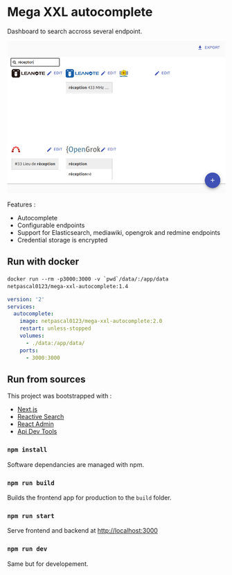 # Mega XXL autocomplete

Dashboard to search accross several endpoint.

![alt text](./docs/screenshot.png)

Features :
- Autocomplete
- Configurable endpoints
- Support for Elasticsearch, mediawiki, opengrok and redmine endpoints
- Credential storage is encrypted

## Run with docker

```docker run --rm -p3000:3000 -v `pwd`/data/:/app/data netpascal0123/mega-xxl-autocomplete:1.4```

```docker-compose.yml 
version: '2'
services:
  autocomplete:
    image: netpascal0123/mega-xxl-autocomplete:2.0
    restart: unless-stopped
    volumes:
      - ./data:/app/data/
    ports:
      - 3000:3000
```

## Run from sources

This project was bootstrapped with :
- [Next.js](https://nextjs.org/)
- [Reactive Search](https://docs.appbase.io/docs/reactivesearch/v3/overview/quickstart/)
- [React Admin](https://marmelab.com/react-admin/Readme.html)
- [Api Dev Tools](https://apitools.dev/openapi-schemas/)

### `npm install`

Software dependancies are managed with npm.

### `npm run build`

Builds the frontend app for production to the `build` folder.

### `npm run start`

Serve frontend and backend at [http://localhost:3000](http://localhost:3000) 

### `npm run dev`

Same but for developement.

